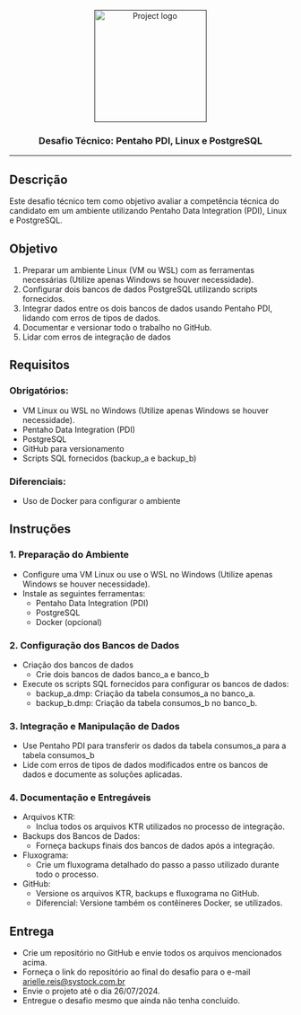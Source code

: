 <p align="center">
  <a href="" rel="noopener">
    <img width="200" height="200" src="https://drive.google.com/uc?export=view&id=1svyh9KYiynNx4FhpR22jExg7p0xscrbU" alt="Project logo">
  </a>
</p>


<h3 align="center">Desafio Técnico: Pentaho PDI, Linux e PostgreSQL</h3>


---

## Descrição

Este desafio técnico tem como objetivo avaliar a competência técnica do candidato em um ambiente utilizando Pentaho Data Integration (PDI), Linux e PostgreSQL.


## Objetivo

1. Preparar um ambiente Linux (VM ou WSL) com as ferramentas necessárias (Utilize apenas Windows se houver necessidade).
2. Configurar dois bancos de dados PostgreSQL utilizando scripts fornecidos.
3. Integrar dados entre os dois bancos de dados usando Pentaho PDI, lidando com erros de tipos de dados.
4. Documentar e versionar todo o trabalho no GitHub.
5. Lidar com erros de integração de dados

## Requisitos

### Obrigatórios:
- VM Linux ou WSL no Windows (Utilize apenas Windows se houver necessidade).
- Pentaho Data Integration (PDI)
- PostgreSQL
- GitHub para versionamento
- Scripts SQL fornecidos (backup_a e backup_b)

### Diferenciais:
- Uso de Docker para configurar o ambiente


## Instruções

### 1. Preparação do Ambiente
- Configure uma VM Linux ou use o WSL no Windows (Utilize apenas Windows se houver necessidade).
- Instale as seguintes ferramentas:
  - Pentaho Data Integration (PDI)
  - PostgreSQL
  - Docker (opcional)

### 2. Configuração dos Bancos de Dados
- Criação dos bancos de dados
  - Crie dois bancos de dados banco_a e banco_b
- Execute os scripts SQL fornecidos para configurar os bancos de dados:
  - backup_a.dmp: Criação da tabela consumos_a no banco_a.
  - backup_b.dmp: Criação da tabela consumos_b no banco_b.

### 3. Integração e Manipulação de Dados
- Use Pentaho PDI para transferir os dados da tabela consumos_a para a tabela consumos_b
- Lide com erros de tipos de dados modificados entre os bancos de dados e documente as soluções aplicadas.
  
### 4. Documentação e Entregáveis
- Arquivos KTR:
  - Inclua todos os arquivos KTR utilizados no processo de integração.
- Backups dos Bancos de Dados:
  - Forneça backups finais dos bancos de dados após a integração.
- Fluxograma:
  - Crie um fluxograma detalhado do passo a passo utilizado durante todo o processo.
- GitHub:
  - Versione os arquivos KTR, backups e fluxograma no GitHub.
  - Diferencial: Versione também os contêineres Docker, se utilizados.

## Entrega
- Crie um repositório no GitHub e envie todos os arquivos mencionados acima.
- Forneça o link do repositório ao final do desafio para o e-mail arielle.reis@systock.com.br
- Envie o projeto até o dia 26/07/2024.
- Entregue o desafio mesmo que ainda não tenha concluído.


